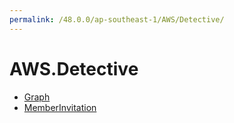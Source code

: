 ```yaml
---
permalink: /48.0.0/ap-southeast-1/AWS/Detective/
---
```


# AWS.Detective



* [Graph](Graph.md)
* [MemberInvitation](MemberInvitation.md)